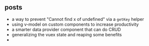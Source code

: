 ## posts

- a way to prevent "Cannot find x of undefined" via a `getKey` helper
- using v-model on custom components to increase productivity
- a smarter data provider component that can do CRUD
- generalizing the vuex state and reaping some benefits
- 